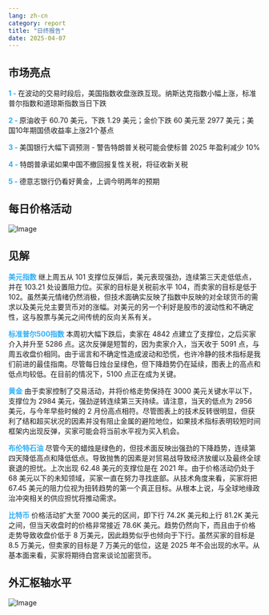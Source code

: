 ```yaml
---
lang: zh-cn
category: report
title: "日终报告"
date: 2025-04-07
---
```



<h2>市场亮点</h2>
<strong style="color: #2caef7;">1 - </strong> 在波动的交易时段后，美国指数收盘涨跌互现。纳斯达克指数小幅上涨，标准普尔指数和道琼斯指数当日下跌


<strong style="color: #2caef7;">2 - </strong> 原油收于 60.70 美元，下跌 1.29 美元；金价下跌 60 美元至 2977 美元；美国10年期国债收益率上涨21个基点

<strong style="color: #2caef7;">3 - </strong> 美国银行大幅下调预测 - 警告特朗普关税可能会使标普 2025 年盈利减少 10%

<strong style="color: #2caef7;">4 - </strong> 特朗普承诺如果中国不撤回报复性关税，将征收新关税

<strong style="color: #2caef7;">5 - </strong> 德意志银行仍看好黄金，上调今明两年的预期



<h2>每日价格活动</h2>
<img src="https://markleighedu.github.io/img/Apr-2025/07-Apr-2025/price.jpg" alt="Image"/>

<h2>见解</h2>
<strong style="color: #2caef7;">美元指数</strong> 继上周五从 101 支撑位反弹后，美元表现强劲，连续第三天走低低点，并在 103.21 处设置阻力位。买家的目标是关税前水平 104，而卖家的目标是低于 102。虽然美元情绪仍然消极，但技术面确实反映了指数中反映的对全球货币的需求以及美元兑主要货币对的涨幅。对美元的另一个利好是股市的波动性和不确定性，这与股票与美元之间传统的反向关系有关。 

<strong style="color: #2caef7;">标准普尔500指数</strong> 本周初大幅下跌后，卖家在 4842 点建立了支撑位，之后买家介入并升至 5286 点。这次反弹是短暂的，因为卖家介入，当天收于 5091 点，与周五收盘价相同。由于谣言和不确定性造成波动和恐慌，也许冷静的技术指标是我们前进的最佳指南。尽管每日烛台呈绿色，但下降趋势仍在延续，图表上的高点和低点均较低。在目前的情况下，5100 点正在成为关键。

<strong style="color: #2caef7;">黄金</strong> 由于卖家控制了交易活动，并将价格走势保持在 3000 美元关键水平以下，支撑位为 2984 美元，强劲逆转连续第三天持续。请注意，当天的低点为 2956 美元，与今年早些时候的 2 月份高点相符。尽管图表上的技术反转很明显，但获利了结和超买状况的因素并没有阻止金属的避险地位，如果技术指标表明较短时间框架内出现反弹，买家可能会将当前水平视为买入机会。 

<strong style="color: #2caef7;">布伦特石油</strong> 尽管今天的蜡烛是绿色的，但技术面反映出强劲的下降趋势，连续第四天降低高点和降低低点。导致抛售的因素是对贸易战导致经济放缓以及最终全球衰退的担忧。上次出现 62.48 美元的支撑位是在 2021 年。由于价格活动仍处于 68 美元以下的未知领域，买家一直在努力寻找底部。从技术角度来看，买家将把 67.45 美元的阻力位视为扭转趋势的第一个真正目标。从根本上说，与全球地缘政治冲突相关的供应担忧将推动需求。   

<strong style="color: #2caef7;">比特币</strong> 价格活动扩大至 7000 美元的区间，即下行 74.2K 美元和上行 81.2K 美元之间，但当天收盘时的价格非常接近 78.6K 美元。趋势仍然向下，而且由于价格走势导致收盘价低于 8 万美元，因此趋势似乎也倾向于下行。虽然买家的目标是 8.5 万美元，但卖家的目标是 7 万美元的低位，这是 2025 年不会出现的水平。从基本面来看，买家将期待白宫来谈论加密货币。



<h2>外汇枢轴水平</h2>
<img src="https://markleighedu.github.io/img/Apr-2025/07-Apr-2025/pivot.jpg" alt="Image"/>